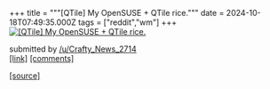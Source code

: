 +++
title = """[QTile] My OpenSUSE + QTile rice."""
date = 2024-10-18T07:49:35.000Z
tags = ["reddit","wm"]
+++
[![[QTile] My OpenSUSE + QTile rice. ](https://preview.redd.it/pwivj9rpzgvd1.png?width=640&crop=smart&auto=webp&s=d0305c05cce154b7e707cdf902a56c8765223396 "[QTile] My OpenSUSE + QTile rice. ")](https://www.reddit.com/r/unixporn/comments/1g6crdn/qtile_my_opensuse_qtile_rice/)

submitted by [/u/Crafty\_News\_2714](https://www.reddit.com/user/Crafty_News_2714)  
[\[link\]](https://i.redd.it/pwivj9rpzgvd1.png) [\[comments\]](https://www.reddit.com/r/unixporn/comments/1g6crdn/qtile_my_opensuse_qtile_rice/)

[[source]](https://www.reddit.com/r/unixporn/comments/1g6crdn/qtile_my_opensuse_qtile_rice/)
